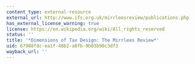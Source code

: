 ```yaml
---
content_type: external-resource
external_url: http://www.ifs.org.uk/mirrleesreview/publications.php
has_external_license_warning: true
license: https://en.wikipedia.org/wiki/All_rights_reserved
status: ''
title: '*Dimensions of Tax Design: The Mirrlees Review*'
uid: 67988fdc-ea1f-48b2-a0fb-9b03b90c3df3
wayback_url: ''
---
```

